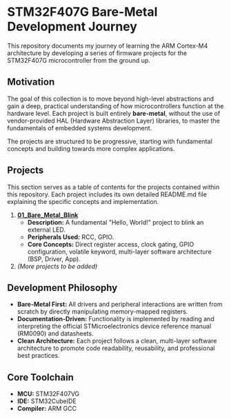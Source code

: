 # **STM32F407G Bare-Metal Development Journey**

This repository documents my journey of learning the ARM Cortex-M4 architecture by developing a series of firmware projects for the STM32F407G microcontroller from the ground up.

## **Motivation**

The goal of this collection is to move beyond high-level abstractions and gain a deep, practical understanding of how microcontrollers function at the hardware level. Each project is built entirely **bare-metal**, without the use of vendor-provided HAL (Hardware Abstraction Layer) libraries, to master the fundamentals of embedded systems development.

The projects are structured to be progressive, starting with fundamental concepts and building towards more complex applications.

## **Projects**

This section serves as a table of contents for the projects contained within this repository. Each project includes its own detailed README.md file explaining the specific concepts and implementation.

1. [**01\_Bare\_Metal\_Blink**](https://www.google.com/search?q=./01_Bare_Metal_Blink/)  
   * **Description:** A fundamental "Hello, World\!" project to blink an external LED.  
   * **Peripherals Used:** RCC, GPIO.  
   * **Core Concepts:** Direct register access, clock gating, GPIO configuration, volatile keyword, multi-layer software architecture (BSP, Driver, App).  
2. *(More projects to be added)*

## **Development Philosophy**

* **Bare-Metal First:** All drivers and peripheral interactions are written from scratch by directly manipulating memory-mapped registers.  
* **Documentation-Driven:** Functionality is implemented by reading and interpreting the official STMicroelectronics device reference manual (RM0090) and datasheets.  
* **Clean Architecture:** Each project follows a clean, multi-layer software architecture to promote code readability, reusability, and professional best practices.

## **Core Toolchain**

* **MCU:** STM32F407VG  
* **IDE:** STM32CubeIDE  
* **Compiler:** ARM GCC